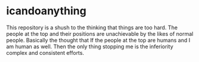 # icandoanything
This repository is a shush to the thinking that things are too hard. The people at the top and their positions are unachievable by the likes of normal people. Basically the thought that If the people at the top are humans and I am human as well. Then the only thing stopping me is the inferiority complex and consistent efforts. 
